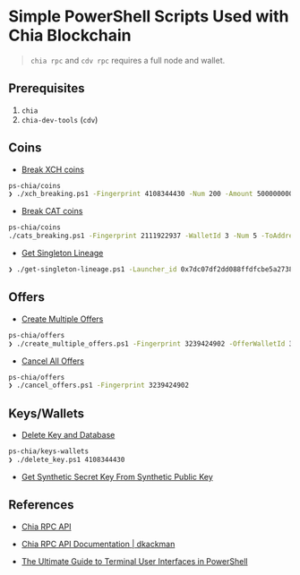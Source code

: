 # Simple PowerShell Scripts Used with Chia Blockchain 

> `chia rpc` and `cdv rpc` requires a full node and wallet.

## Prerequisites
1. `chia`
2. `chia-dev-tools` (`cdv`)

## Coins

- [Break XCH coins](coins/xch_breaking.ps1)
```sh
ps-chia/coins
❯ ./xch_breaking.ps1 -Fingerprint 4108344430 -Num 200 -Amount 500000000                     
```

- [Break CAT coins](coins/cats_breaking.ps1)
```sh
ps-chia/coins
./cats_breaking.ps1 -Fingerprint 2111922937 -WalletId 3 -Num 5 -ToAddress txch15ghtr05dduculwrlxr969623wwfqfrmstqxp67307ge5ge3ed66smxya0f 
```

- [Get Singleton Lineage](coins/get-singleton-lineage.ps1)
```sh
❯ ./get-singleton-lineage.ps1 -Launcher_id 0x7dc07df2dd088ffdfcbe5a273825ac55565e536ed06604df55b3afa67e44b107
```

## Offers

- [Create Multiple Offers](offers/create_multiple_offers.ps1)

```sh
ps-chia/offers
❯ ./create_multiple_offers.ps1 -Fingerprint 3239424902 -OfferWalletId 3 -OfferAmount 1000 -RequestWalletId 1 -RequestAmount 1000000000000 -OfferFilePrefix "1TDBX_x_1XCH" -OfferFilePath "/mnt/e/offers/tdbx" -Num 5
```

- [Cancel All Offers](offers/cancel_offers.ps1)
```sh
ps-chia/offers
❯ ./cancel_offers.ps1 -Fingerprint 3239424902
```

## Keys/Wallets

- [Delete Key and Database](keys-wallets/delete_key.ps1)
```sh
ps-chia/keys-wallets
❯ ./delete_key.ps1 4108344430
```

- [Get Synthetic Secret Key From Synthetic Public Key](keys-wallets/get-syn-sk-from-syn-pk)

## References

- [Chia RPC API](https://docs.chia.net/docs/12rpcs/rpcs)
- [Chia RPC API Documentation | dkackman](https://dkackman.github.io/chia-api/static/)

- [The Ultimate Guide to Terminal User Interfaces in PowerShell](https://blog.ironmansoftware.com/tui-powershell/)
